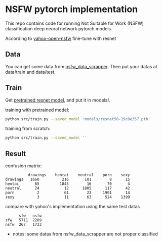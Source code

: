 NSFW pytorch implementation
=========
This repo contains code for running Not Suitable for Work (NSFW) classification deep neural network pytorch models.

According to [yahoo-open-nsfw](https://yahooeng.tumblr.com/post/151148689421/open-sourcing-a-deep-learning-solution-for)
fine-tune with resnet

Data
---------
You can get some data from [nsfw_data_scrapper](https://github.com/alexkimxyz/nsfw_data_scrapper).
Then put your datas at data/train and data/test.

Train
---------
Get [pretrained resnet model](https://download.pytorch.org/models/resnet50-19c8e357.pth), and put it in models/.

training with pretrained model:
```bash
python src/train.py --saved_model 'models/resnet50-19c8e357.pth'
```

training from scratch:
```bash
python src/train.py --saved_model ''
```

Result
---------
confusion matrix:
```
          drawings    hentai    neutral    porn    sexy
drawings   1660          216       101        8      15
hentai       65         1845        16       70       4
neutral      24           12      1805      117      42
porn          2           61        22     1901      14
sexy          3           11        63      524    1399
```
compare with yahoo's implementation using the same test datas
```
      sfw   nsfw
sfw   5711  2289
nsfw  267   1733
```
* notes: some datas from nsfw_data_scrapper are not proper classified


